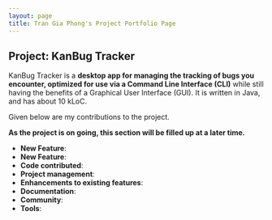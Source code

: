 ```yaml
---
layout: page
title: Tran Gia Phong's Project Portfolio Page
---
```


## Project: KanBug Tracker

KanBug Tracker is a **desktop app for managing the tracking of bugs you encounter, optimized for use via a Command Line Interface (CLI)** while still having the benefits of a Graphical User Interface (GUI). It is written in Java, and has about 10 kLoC.

Given below are my contributions to the project.

**As the project is on going, this section will be filled up at a later time.**

* **New Feature**:
* **New Feature**:
* **Code contributed**:
* **Project management**:
* **Enhancements to existing features**:
* **Documentation**:
* **Community**:
* **Tools**:
